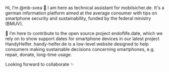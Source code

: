 Hi, I’m @mb-svea 👋
I am here as technical assistant for mobilsicher.de. It's a german information platform aimed at the average consumer with tips on smartphone security and sustainability, funded by the federal ministry (BMUV).

👀 I’m here to contribute to the open source project endoflife.date, which we rely on to show support dates for smartphone devices in our latest project HandyHelfer.
handy-helfer.de is a low-level website designed to help consumers making sustainable decisions concerning smartphones, e.g. repair, donate, long-time usage.

Looking forward to collaborate ✨
